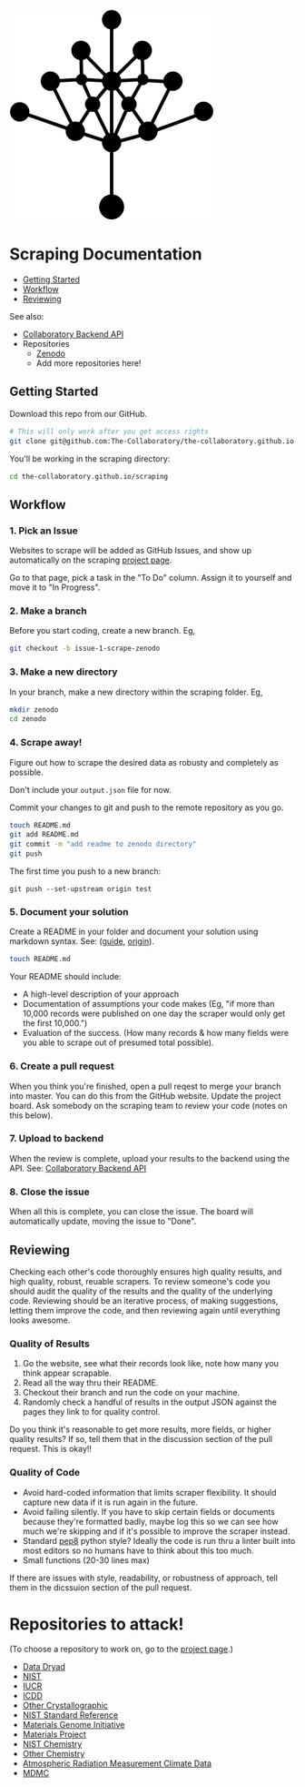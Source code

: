![](../semanticsearch/logo.svg)

# Scraping Documentation

- [Getting Started](#getting-started)
- [Workflow](#workflow)
- [Reviewing](#reviewing)

See also:

- [Collaboratory Backend API](backend/README.md)
- Repositories
  - [Zenodo](zenodo/README.md)
  - Add more repositories here!

<!-- @import "[TOC]" {cmd="toc" depthFrom=1 depthTo=6 orderedList=false} -->

## Getting Started

Download this repo from our GitHub.

```sh
# This will only work after you get access rights
git clone git@github.com:The-Collaboratory/the-collaboratory.github.io.git
```

You'll be working in the scraping directory:

```sh
cd the-collaboratory.github.io/scraping
```

## Workflow

### 1. Pick an Issue

Websites to scrape will be added as GitHub Issues, and show up automatically on the scraping [project page](https://github.com/The-Collaboratory/the-collaboratory.github.io/projects/1).

Go to that page, pick a task in the "To Do" column. Assign it to yourself and move it to "In Progress".

### 2. Make a branch

Before you start coding, create a new branch. Eg,

```sh
git checkout -b issue-1-scrape-zenodo
```

### 3. Make a new directory

In your branch, make a new directory within the scraping folder. Eg,

```sh
mkdir zenodo
cd zenodo
```

### 4. Scrape away!

Figure out how to scrape the desired data as robusty and completely as possible.

Don't include your `output.json` file for now.

Commit your changes to git and push to the remote repository as you go.

```sh
touch README.md
git add README.md
git commit -m "add readme to zenodo directory"
git push
```

The first time you push to a new branch:

    git push --set-upstream origin test

### 5. Document your solution

Create a README in your folder and document your solution using markdown syntax. See: ([guide](https://commonmark.org/help/), [origin](https://daringfireball.net/projects/markdown/)).

```sh
touch README.md
```

Your README should include:

- A high-level description of your approach
- Documentation of assumptions your code makes (Eg, "if more than 10,000 records were published on one day the scraper would only get the first 10,000.")
- Evaluation of the success. (How many records & how many fields were you able to scrape out of presumed total possible).

### 6. Create a pull request

When you think you're finished, open a pull reqest to merge your branch into master. You can do this from the GitHub website. Update the project board. Ask somebody on the scraping team to review your code (notes on this below).

### 7. Upload to backend

When the review is complete, upload your results to the backend using the API. See: [Collaboratory Backend API](backend/README.md)

### 8. Close the issue

When all this is complete, you can close the issue. The board will automatically update, moving the issue to "Done".

## Reviewing

Checking each other's code thoroughly ensures high quality results, and high quality, robust, reuable scrapers. To review someone's code you should audit the quality of the results and the quality of the underlying code. Reviewing should be an iterative process, of making suggestions, letting them improve the code, and then reviewing again until everything looks awesome.

### Quality of Results

1. Go the website, see what their records look like, note how many you think appear scrapable.
1. Read all the way thru their README.
1. Checkout their branch and run the code on your machine.
1. Randomly check a handful of results in the output JSON against the pages they link to for quality control.

Do you think it's reasonable to get more results, more fields, or higher quality results? If so, tell them that in the discussion section of the pull request. This is okay!!

### Quality of Code

- Avoid hard-coded information that limits scraper flexibility. It should capture new data if it is run again in the future.
- Avoid failing silently. If you have to skip certain fields or documents because they're formatted badly, maybe log this so we can see how much we're skipping and if it's possible to improve the scraper instead.
- Standard [pep8](https://www.python.org/dev/peps/pep-0008/) python style? Ideally the code is run thru a linter built into most editors so no humans have to think about this too much.
- Small functions (20-30 lines max)

If there are issues with style, readability, or robustness of approach, tell them in the dicssuion section of the pull request.

# Repositories to attack!

(To choose a repository to work on, go to the [project page](https://github.com/The-Collaboratory/the-collaboratory.github.io/projects/1).)

- [Data Dryad](https://datadryad.org/stash)
- [NIST](https://data.nist.gov/sdp/#/)
- [IUCR](https://www.iucr.org/resources/data/databases)
- [ICDD](https://www.icdd.com/)
- [Other Crystallographic](https://en.wikipedia.org/wiki/Crystallographic_database#External_links)
- [NIST Standard Reference](https://www.nist.gov/srd/nist-standard-reference-database-3)
- [Materials Genome Initiative](https://www.mgi.gov/)
- [Materials Project](https://www.materialsproject.org/)
- [NIST Chemistry](https://webbook.nist.gov/chemistry/)
- [Other Chemistry](https://en.wikipedia.org/wiki/List_of_chemical_databases)
- [Atmospheric Radiation Measurement Climate Data](https://adc.arm.gov/armlogin/login.jsp)
- [MDMC](https://www.grantadesign.com/industry/collaborations/consortia/mdmc/)
